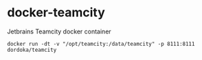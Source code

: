 docker-teamcity
===============

Jetbrains Teamcity docker container

```
docker run -dt -v "/opt/teamcity:/data/teamcity" -p 8111:8111 dordoka/teamcity
```
